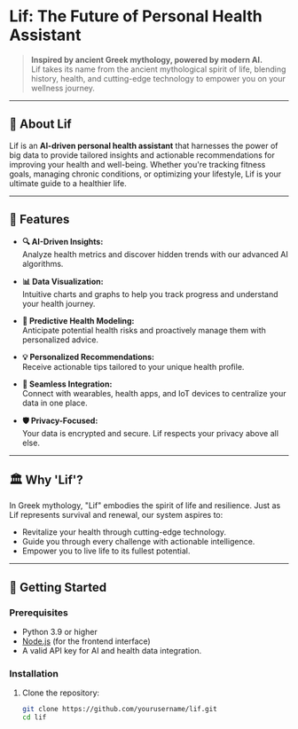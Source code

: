 # **Lif: The Future of Personal Health Assistant**


> **Inspired by ancient Greek mythology, powered by modern AI.**  
> Lif takes its name from the ancient mythological spirit of life, blending history, health, and cutting-edge technology to empower you on your wellness journey.

---

## 🌟 **About Lif**
Lif is an **AI-driven personal health assistant** that harnesses the power of big data to provide tailored insights and actionable recommendations for improving your health and well-being. Whether you're tracking fitness goals, managing chronic conditions, or optimizing your lifestyle, Lif is your ultimate guide to a healthier life.

---

## 🚀 **Features**
- **🔍 AI-Driven Insights:**  
  Analyze health metrics and discover hidden trends with our advanced AI algorithms.  

- **📊 Data Visualization:**  
  Intuitive charts and graphs to help you track progress and understand your health journey.

- **🧠 Predictive Health Modeling:**  
  Anticipate potential health risks and proactively manage them with personalized advice.

- **💡 Personalized Recommendations:**  
  Receive actionable tips tailored to your unique health profile.

- **🔗 Seamless Integration:**  
  Connect with wearables, health apps, and IoT devices to centralize your data in one place.

- **🛡️ Privacy-Focused:**  
  Your data is encrypted and secure. Lif respects your privacy above all else.

---

## 🏛️ **Why 'Lif'?**
In Greek mythology, "Lif" embodies the spirit of life and resilience. Just as Lif represents survival and renewal, our system aspires to:
- Revitalize your health through cutting-edge technology.
- Guide you through every challenge with actionable intelligence.
- Empower you to live life to its fullest potential.

---

## 🔧 **Getting Started**
### Prerequisites
- Python 3.9 or higher
- [Node.js](https://nodejs.org/) (for the frontend interface)
- A valid API key for AI and health data integration.

### Installation
1. Clone the repository:
   ```bash
   git clone https://github.com/yourusername/lif.git
   cd lif
